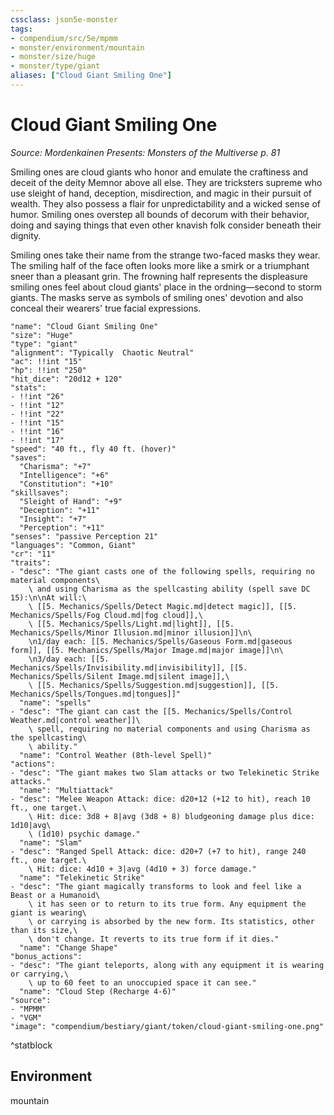 ```yaml
---
cssclass: json5e-monster
tags:
- compendium/src/5e/mpmm
- monster/environment/mountain
- monster/size/huge
- monster/type/giant
aliases: ["Cloud Giant Smiling One"]
---
```

# Cloud Giant Smiling One
*Source: Mordenkainen Presents: Monsters of the Multiverse p. 81*  

Smiling ones are cloud giants who honor and emulate the craftiness and deceit of the deity Memnor above all else. They are tricksters supreme who use sleight of hand, deception, misdirection, and magic in their pursuit of wealth. They also possess a flair for unpredictability and a wicked sense of humor. Smiling ones overstep all bounds of decorum with their behavior, doing and saying things that even other knavish folk consider beneath their dignity.

Smiling ones take their name from the strange two-faced masks they wear. The smiling half of the face often looks more like a smirk or a triumphant sneer than a pleasant grin. The frowning half represents the displeasure smiling ones feel about cloud giants' place in the ordning—second to storm giants. The masks serve as symbols of smiling ones' devotion and also conceal their wearers' true facial expressions.

```statblock
"name": "Cloud Giant Smiling One"
"size": "Huge"
"type": "giant"
"alignment": "Typically  Chaotic Neutral"
"ac": !!int "15"
"hp": !!int "250"
"hit_dice": "20d12 + 120"
"stats":
- !!int "26"
- !!int "12"
- !!int "22"
- !!int "15"
- !!int "16"
- !!int "17"
"speed": "40 ft., fly 40 ft. (hover)"
"saves":
  "Charisma": "+7"
  "Intelligence": "+6"
  "Constitution": "+10"
"skillsaves":
  "Sleight of Hand": "+9"
  "Deception": "+11"
  "Insight": "+7"
  "Perception": "+11"
"senses": "passive Perception 21"
"languages": "Common, Giant"
"cr": "11"
"traits":
- "desc": "The giant casts one of the following spells, requiring no material components\
    \ and using Charisma as the spellcasting ability (spell save DC 15):\n\nAt will:\
    \ [[5. Mechanics/Spells/Detect Magic.md|detect magic]], [[5. Mechanics/Spells/Fog Cloud.md|fog cloud]],\
    \ [[5. Mechanics/Spells/Light.md|light]], [[5. Mechanics/Spells/Minor Illusion.md|minor illusion]]\n\
    \n1/day each: [[5. Mechanics/Spells/Gaseous Form.md|gaseous form]], [[5. Mechanics/Spells/Major Image.md|major image]]\n\
    \n3/day each: [[5. Mechanics/Spells/Invisibility.md|invisibility]], [[5. Mechanics/Spells/Silent Image.md|silent image]],\
    \ [[5. Mechanics/Spells/Suggestion.md|suggestion]], [[5. Mechanics/Spells/Tongues.md|tongues]]"
  "name": "spells"
- "desc": "The giant can cast the [[5. Mechanics/Spells/Control Weather.md|control weather]]\
    \ spell, requiring no material components and using Charisma as the spellcasting\
    \ ability."
  "name": "Control Weather (8th-level Spell)"
"actions":
- "desc": "The giant makes two Slam attacks or two Telekinetic Strike attacks."
  "name": "Multiattack"
- "desc": "Melee Weapon Attack: dice: d20+12 (+12 to hit), reach 10 ft., one target.\
    \ Hit: dice: 3d8 + 8|avg (3d8 + 8) bludgeoning damage plus dice: 1d10|avg\
    \ (1d10) psychic damage."
  "name": "Slam"
- "desc": "Ranged Spell Attack: dice: d20+7 (+7 to hit), range 240 ft., one target.\
    \ Hit: dice: 4d10 + 3|avg (4d10 + 3) force damage."
  "name": "Telekinetic Strike"
- "desc": "The giant magically transforms to look and feel like a Beast or a Humanoid\
    \ it has seen or to return to its true form. Any equipment the giant is wearing\
    \ or carrying is absorbed by the new form. Its statistics, other than its size,\
    \ don't change. It reverts to its true form if it dies."
  "name": "Change Shape"
"bonus_actions":
- "desc": "The giant teleports, along with any equipment it is wearing or carrying,\
    \ up to 60 feet to an unoccupied space it can see."
  "name": "Cloud Step (Recharge 4-6)"
"source":
- "MPMM"
- "VGM"
"image": "compendium/bestiary/giant/token/cloud-giant-smiling-one.png"
```
^statblock

## Environment

mountain